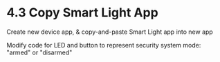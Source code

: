 # 4.3 Copy Smart Light App

Create new device app, & copy-and-paste Smart Light app into new app

Modify code for LED and button to represent security system mode: "armed" or "disarmed"

